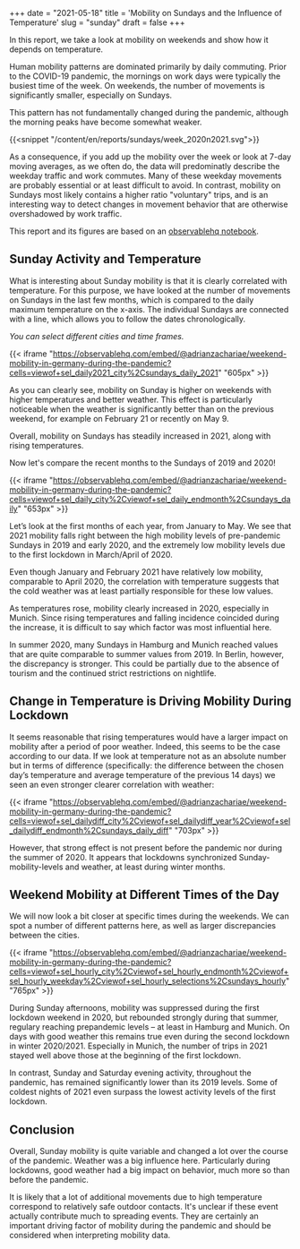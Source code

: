 +++
date = "2021-05-18"
title = 'Mobility on Sundays and the Influence of Temperature'
slug = "sunday"
draft = false
+++

In this report, we take a look at mobility on weekends and show how it depends on temperature.

Human mobility patterns are dominated primarily by daily commuting. Prior to the COVID-19 pandemic, the mornings on work days were typically the busiest time of the week. On weekends, the number of movements is significantly smaller, especially on Sundays.

This pattern has not fundamentally changed during the pandemic, although the morning peaks have become somewhat weaker.

{{<snippet "/content/en/reports/sundays/week_2020n2021.svg">}}

As a consequence, if you add up the mobility over the week or look at 7-day moving averages, as we often do, the data will predominatly describe the weekday traffic and work commutes.
Many of these weekday movements are probably essential or at least difficult to avoid. In contrast, mobility on Sundays most likely contains a higher ratio "voluntary" trips, and is an interesting way to detect changes in movement behavior that are otherwise overshadowed by work traffic.

This report and its figures are based on an [observablehq notebook](https://observablehq.com/@adrianzachariae/weekend-mobility-in-germany-during-the-pandemic?ui=classic).

## Sunday Activity and Temperature

What is interesting about Sunday mobility is that it is clearly correlated with temperature. For this purpose, we have looked at the number of movements on Sundays in the last few months, which is compared to the daily maximum temperature on the x-axis. The individual Sundays are connected with a line, which allows you to follow the dates chronologically.

_You can select different cities and time frames._

{{< iframe "https://observablehq.com/embed/@adrianzachariae/weekend-mobility-in-germany-during-the-pandemic?cells=viewof+sel_daily2021_city%2Csundays_daily_2021" "605px" >}}

As you can clearly see, mobility on Sunday is higher on weekends with higher temperatures and better weather. This effect is particularly noticeable when the weather is significantly better than on the previous weekend, for example on February 21 or recently on May 9.

Overall, mobility on Sundays has steadily increased in 2021, along with rising temperatures.

Now let's compare the recent months to the Sundays of 2019 and 2020!

{{< iframe "https://observablehq.com/embed/@adrianzachariae/weekend-mobility-in-germany-during-the-pandemic?cells=viewof+sel_daily_city%2Cviewof+sel_daily_endmonth%2Csundays_daily" "653px" >}}

Let’s look at the first months of each year, from January to May. We see that 2021 mobility falls right between the high mobility levels of pre-pandemic Sundays in 2019 and early 2020, and the extremely low mobility levels due to the first lockdown in March/April of 2020.

Even though January and February 2021 have relatively low mobility, comparable to April 2020, the correlation with temperature suggests that the cold weather was at least partially responsible for these low values.

As temperatures rose, mobility clearly increased in 2020, especially in Munich. Since rising temperatures and falling incidence coincided during the increase, it is difficult to say which factor was most influential here.

In summer 2020, many Sundays in Hamburg and Munich reached values that are quite comparable to summer values from 2019. In Berlin, however, the discrepancy is stronger. This could be partially due to the absence of tourism and the continued strict restrictions on nightlife.

## Change in Temperature is Driving Mobility During Lockdown

It seems reasonable that rising temperatures would have a larger impact on mobility after a period of poor weather. Indeed, this seems to be the case according to our data. If we look at temperature not as an absolute number but in terms of difference (specifically: the difference between the chosen day’s temperature and average temperature of the previous 14 days) we seen an even stronger clearer correlation with weather:

{{< iframe "https://observablehq.com/embed/@adrianzachariae/weekend-mobility-in-germany-during-the-pandemic?cells=viewof+sel_dailydiff_city%2Cviewof+sel_dailydiff_year%2Cviewof+sel_dailydiff_endmonth%2Csundays_daily_diff" "703px" >}}

However, that strong effect is not present before the pandemic nor during the summer of 2020.
It appears that lockdowns synchronized Sunday-mobility-levels and weather, at least during winter months.

## Weekend Mobility at Different Times of the Day

We will now look a bit closer at specific times during the weekends. We can spot a number of different patterns here, as well as larger discrepancies between the cities.

{{< iframe "https://observablehq.com/embed/@adrianzachariae/weekend-mobility-in-germany-during-the-pandemic?cells=viewof+sel_hourly_city%2Cviewof+sel_hourly_endmonth%2Cviewof+sel_hourly_weekday%2Cviewof+sel_hourly_selections%2Csundays_hourly" "765px" >}}

During Sunday afternoons, mobility was suppressed during the first lockdown weekend in 2020, but rebounded strongly during that summer, regulary reaching prepandemic levels – at least in Hamburg and Munich. On days with good weather this remains true even during the second lockdown in winter 2020/2021. Especially in Munich, the number of trips in 2021 stayed well above those at the beginning of the first lockdown.

In contrast, Sunday and Saturday evening activity, throughout the pandemic, has remained significantly lower than its 2019 levels. Some of coldest nights of 2021 even surpass the lowest activity levels of the first lockdown.

## Conclusion

Overall, Sunday mobility is quite variable and changed a lot over the course of the pandemic. Weather was a big influence here. Particularly during lockdowns, good weather had a big impact on behavior, much more so than before the pandemic.

It is likely that a lot of additional movements due to high temperature correspond to relatively safe outdoor contacts. It's unclear if these event actually contribute much to spreading events. They are certainly an important driving factor of mobility during the pandemic and should be considered when interpreting mobility data.
